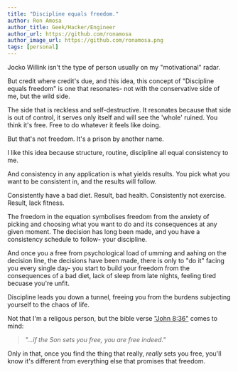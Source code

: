 ```yaml
---
title: "Discipline equals freedom."
author: Ron Amosa
author_title: Geek/Hacker/Engineer
author_url: https://github.com/ronamosa
author_image_url: https://github.com/ronamosa.png
tags: [personal]
---
```


Jocko Willink isn't the type of person usually on my "motivational" radar.

But credit where credit's due, and this idea, this concept of "Discipline equals freedom" is one that resonates- not with the conservative side of me, but the wild side.

The side that is reckless and self-destructive. It resonates because that side is out of control, it serves only itself and will see the 'whole' ruined. You think it's free. Free to do whatever it feels like doing.

But that's not freedom. It's a prison by another name.

<!--truncate-->

I like this idea because structure, routine, discipline all equal consistency to me.

And consistency in any application is what yields results. You pick what you want to be consistent in, and the results will follow.

Consistently have a bad diet. Result, bad health.
Consistently not exercise. Result, lack fitness.

The freedom in the equation symbolises freedom from the anxiety of picking and choosing what you want to do and its consequences at any given moment. The decision has long been made, and you have a consistency schedule to follow- your discipline.

And once you a free from psychological load of umming and aahing on the decision line, the decisions have been made, there is only to "do it" facing you every single day- you start to build your freedom from the consequences of a bad diet, lack of sleep from late nights, feeling tired becuase you're unfit.

Discipline leads you down a tunnel, freeing you from the burdens subjecting yourself to the chaos of life.

Not that I'm a religous person, but the bible verse ["John 8:36"](https://www.biblegateway.com/passage/?search=John%208%3A36&version=NIV) comes to mind:

>*"...if the Son sets you free, you are free indeed."*

Only in that, once you find the thing that really, *really* sets you free, you'll know it's different from everything else that promises that freedom.

